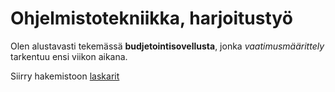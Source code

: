 # Ohjelmistotekniikka, harjoitustyö

Olen alustavasti tekemässä **budjetointisovellusta**, jonka *vaatimusmäärittely* tarkentuu ensi viikon aikana.

Siirry hakemistoon [laskarit](laskarit/)
